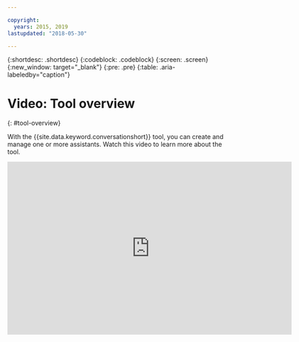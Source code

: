 ```yaml
---

copyright:
  years: 2015, 2019
lastupdated: "2018-05-30"

---
```


{:shortdesc: .shortdesc}
{:codeblock: .codeblock}
{:screen: .screen}
{:new_window: target="_blank"}
{:pre: .pre}
{:table: .aria-labeledby="caption"}

# Video: Tool overview
{: #tool-overview}

With the {{site.data.keyword.conversationshort}} tool, you can create and manage one or more assistants. Watch this video to learn more about the tool.

<p>
  <div class="embed-responsive embed-responsive-16by9">
    <iframe class="embed-responsive-item" id="youtubeplayer" title="Watson Assistant tool overview" type="text/html" width="640" height="390" src="https://www.youtube.com/embed/h-u-5f8fZtc?rel=0" frameborder="0" webkitallowfullscreen mozallowfullscreen allowfullscreen> </iframe>
  </div>
</p>
